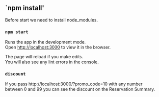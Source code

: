 ## `npm install'

Before start we need to install node_modules.

### `npm start`

Runs the app in the development mode.<br>
Open [http://localhost:3000](http://localhost:3000) to view it in the browser.

The page will reload if you make edits.<br>
You will also see any lint errors in the console.

### `discount`

If you pass http://localhost:3000/?promo_code=10 with any number between 0 and 99 you can see the discount on the Reservation Summary.